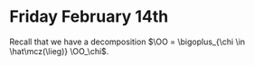# Friday February 14th

Recall that we have a decomposition $\OO = \bigoplus_{\chi \in \hat\mcz(\lieg)} \OO_\chi$.
